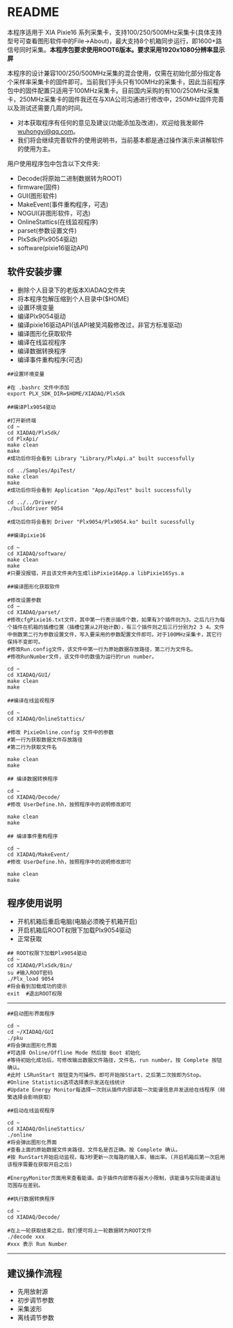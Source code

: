 <!-- README.md --- 
;; 
;; Description: 
;; Author: Hongyi Wu(吴鸿毅)
;; Email: wuhongyi@qq.com 
;; Created: 日 3月 25 20:23:51 2018 (+0800)
;; Last-Updated: 五 5月  4 16:49:02 2018 (+0800)
;;           By: Hongyi Wu(吴鸿毅)
;;     Update #: 2
;; URL: http://wuhongyi.cn -->

# README

本程序适用于 XIA Pixie16 系列采集卡，支持100/250/500MHz采集卡(具体支持型号可查看图形软件中的File->About)，最大支持8个机箱同步运行，即1600+路信号同时采集。**本程序包要求使用ROOT6版本。要求采用1920x1080分辨率显示屏**

本程序的设计兼容100/250/500MHz采集的混合使用，仅需在初始化部分指定各个采样率采集卡的固件即可。当前我们手头只有100MHz的采集卡，因此当前程序包中的固件配置只适用于100MHz采集卡。目前国内采购的有100/250MHz采集卡，250MHz采集卡的固件我还在与XIA公司沟通进行修改中，250MHz固件完善以及测试还需要几周的时间。


- 对本获取程序有任何的意见及建议(功能添加及改进)，欢迎给我发邮件 wuhongyi@qq.com。
- 我们将会继续完善软件的使用说明书，当前基本都是通过操作演示来讲解软件的使用为主。


用户使用程序包中包含以下文件夹:

- Decode(将原始二进制数据转为ROOT)
- firmware(固件)
- GUI(图形软件)
- MakeEvent(事件重构程序，可选)
- NOGUI(非图形软件，可选)
- OnlineStattics(在线监视程序)
- parset(参数设置文件)
- PlxSdk(Plx9054驱动)
- software(pixie16驱动API)



## 软件安装步骤

- 删除个人目录下的老版本XIADAQ文件夹
- 将本程序包解压缩到个人目录中($HOME)
- 设置环境变量
- 编译Plx9054驱动
- 编译pixie16驱动API(该API被吴鸿毅修改过，非官方标准驱动)
- 编译图形化获取软件
- 编译在线监视程序
- 编译数据转换程序
- 编译事件重构程序(可选)


```shell
##设置环境变量

#在 .bashrc 文件中添加
export PLX_SDK_DIR=$HOME/XIADAQ/PlxSdk
```

```shell
##编译Plx9054驱动

#打开新终端
cd ~
cd XIADAQ/PlxSdk/
cd PlxApi/
make clean
make 
#成功后你将会看到 Library "Library/PlxApi.a" built successfully

cd ../Samples/ApiTest/
make clean
make
#成功后你将会看到 Application "App/ApiTest" built successfully

cd ../../Driver/
./builddriver 9054

#成功后你将会看到 Driver "Plx9054/Plx9054.ko" built sucessfully
```


```shell
##编译pixie16

cd ~
cd XIADAQ/software/
make clean
make 
#只要没报错，并且该文件夹内生成libPixie16App.a libPixie16Sys.a
```


```shell
##编译图形化获取软件

#修改设置参数
cd ~
cd XIADAQ/parset/
#修改cfgPixie16.txt文件，其中第一行表示插件个数，如果有3个插件则为3。之后几行为每个插件在机箱的插槽位置（插槽位置从2开始计数），有三个插件则之后三行分别为2 3 4。文件中倒数第二行为参数设置文件，写入要采用的参数配置文件即可。对于100MHz采集卡，其它行保持不变即可。
#修改Run.config文件，该文件中第一行为原始数据存放路径，第二行为文件名。
#修改RunNumber文件，该文件中的数值为运行的run number。

cd ~
cd XIADAQ/GUI/
make clean
make 
```


```shell
##编译在线监视程序

cd ~
cd XIADAQ/OnlineStattics/

#修改 PixieOnline.config 文件中的参数
#第一行为获取数据文件存放路径
#第二行为获取文件名

make clean
make 
```

```shell
## 编译数据转换程序

cd ~
cd XIADAQ/Decode/
#修改 UserDefine.hh，按照程序中的说明修改即可

make clean
make 
```


```shell
## 编译事件重构程序

cd ~
cd XIADAQ/MakeEvent/
#修改 UserDefine.hh，按照程序中的说明修改即可

make clean
make
```

## 程序使用说明

- 开机机箱后重启电脑(电脑必须晚于机箱开启)
- 开启机箱后ROOT权限下加载Plx9054驱动
- 正常获取


```shell
## ROOT权限下加载Plx9054驱动
cd ~
cd XIADAQ/PlxSdk/Bin/
su #输入ROOT密码
./Plx_load 9054
#将会看到加载成功的提示
exit  #退出ROOT权限
```

----

```shell
##启动图形界面程序

cd ~
cd ~/XIADAQ/GUI
./pku
#将会弹出图形化界面
#可选择 Online/Offline Mode 然后按 Boot 初始化
#等待初始化成功后，可修改输出数据文件路径，文件名，run number。按 Complete 按钮确认。
#此时 LSRunStart 按钮变为可操作。即可开始按Start，之后第二次按即为Stop。
#Online Statistics选项选择表示发送在线统计
#Update Energy Monitor每选择一次则从插件内部读取一次能谱信息并发送给在线程序（频繁选择会影响获取）

```

```shell
##启动在线监视程序

cd ~
cd XIADAQ/OnlineStattics/
./online
#将会弹出图形化界面
#查看上面的原始数据文件夹路径、文件名是否正确。按 Complete 确认。
#按 RunStart开始启动监视，每3秒更新一次每路的输入率、输出率。(开启机箱后第一次启用该程序需要在获取开启之后)

#EnergyMonitor页面用来查看能谱。由于插件内部寄存器大小限制，该能谱与实际能谱道址范围存在差别。
```


```shell
##执行数据转换程序

cd ~
cd XIADAQ/Decode/

#在上一轮获取结束之后，我们便可将上一轮数据转为ROOT文件
./decode xxx
#xxx 表示 Run Number
```


----

## 建议操作流程

- 先用放射源
- 初步调节参数
- 采集波形
- 离线调节参数







<!-- README.md ends here -->
